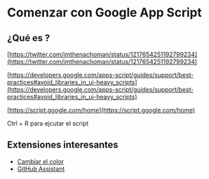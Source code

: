 

# Comenzar con Google App Script

## ¿Qué es ?

[https://twitter.com/imthenachoman/status/1217654251192799234](https://twitter.com/imthenachoman/status/1217654251192799234)

[https://developers.google.com/apps-script/guides/support/best-practices#avoid_libraries_in_ui-heavy_scripts](https://developers.google.com/apps-script/guides/support/best-practices#avoid_libraries_in_ui-heavy_scripts)

[https://script.google.com/home](https://script.google.com/home)

Ctrl + R para ejcutar el script

## Extensiones interesantes

- [Cambiar el color](https://chrome.google.com/webstore/detail/appsscript-color/ciggahcpieccaejjdpkllokejakhkome)
- [GitHub Assistant](https://chrome.google.com/webstore/detail/google-apps-script-github/lfjcgcmkmjjlieihflfhjopckgpelofo)

<!--stackedit_data:
eyJoaXN0b3J5IjpbNzQwODAxODgsLTEwOTM4NTAzNTEsLTcxOT
k4ODc3OV19
-->